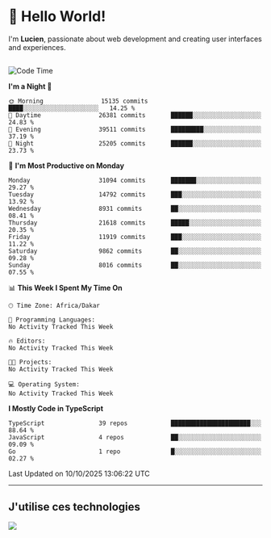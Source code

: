 # 👋 Hello World!

I'm **Lucien**, passionate about web development and creating user interfaces and experiences.

##

<!--START_SECTION:waka-->
![Code Time](http://img.shields.io/badge/Code%20Time-3%2C921%20hrs%2018%20mins-blue)

**I'm a Night 🦉** 

```text
🌞 Morning                15135 commits       ████░░░░░░░░░░░░░░░░░░░░░   14.25 % 
🌆 Daytime                26381 commits       ██████░░░░░░░░░░░░░░░░░░░   24.83 % 
🌃 Evening                39511 commits       █████████░░░░░░░░░░░░░░░░   37.19 % 
🌙 Night                  25205 commits       ██████░░░░░░░░░░░░░░░░░░░   23.73 % 
```
📅 **I'm Most Productive on Monday** 

```text
Monday                   31094 commits       ███████░░░░░░░░░░░░░░░░░░   29.27 % 
Tuesday                  14792 commits       ███░░░░░░░░░░░░░░░░░░░░░░   13.92 % 
Wednesday                8931 commits        ██░░░░░░░░░░░░░░░░░░░░░░░   08.41 % 
Thursday                 21618 commits       █████░░░░░░░░░░░░░░░░░░░░   20.35 % 
Friday                   11919 commits       ███░░░░░░░░░░░░░░░░░░░░░░   11.22 % 
Saturday                 9862 commits        ██░░░░░░░░░░░░░░░░░░░░░░░   09.28 % 
Sunday                   8016 commits        ██░░░░░░░░░░░░░░░░░░░░░░░   07.55 % 
```


📊 **This Week I Spent My Time On** 

```text
🕑︎ Time Zone: Africa/Dakar

💬 Programming Languages: 
No Activity Tracked This Week

🔥 Editors: 
No Activity Tracked This Week

🐱‍💻 Projects: 
No Activity Tracked This Week

💻 Operating System: 
No Activity Tracked This Week
```

**I Mostly Code in TypeScript** 

```text
TypeScript               39 repos            ██████████████████████░░░   88.64 % 
JavaScript               4 repos             ██░░░░░░░░░░░░░░░░░░░░░░░   09.09 % 
Go                       1 repo              █░░░░░░░░░░░░░░░░░░░░░░░░   02.27 % 
```




 Last Updated on 10/10/2025 13:06:22 UTC
<!--END_SECTION:waka-->
---

## J'utilise ces technologies

<p align="left">
  <a href="https://skillicons.dev">
    <img src="https://skillicons.dev/icons?i=ts,js,go,ruby,css,scss,tailwind,react,vite,nextjs,docker,figma,ableton" />
  </a>
</p>

